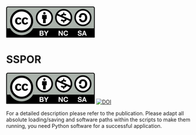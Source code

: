 [![License](by-nc-sa.svg)](https://creativecommons.org/licenses/by-nc-sa/4.0/)

# SSPOR



[![License](by-nc-sa.svg)](https://creativecommons.org/licenses/by-nc-sa/4.0/)
[![DOI](https://zenodo.org/badge/DOI/10.5281/zenodo.5823616.svg)](https://doi.org/10.5281/zenodo.5823616)

For a detailed description please refer to the publication. Please adapt all absolute loading/saving and software paths within the scripts to make them running, you need Python software for a successful application. 
